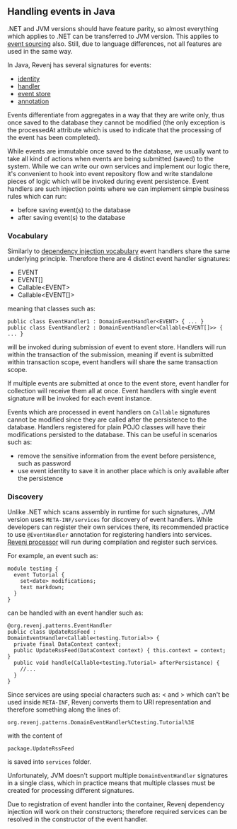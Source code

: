 ## Handling events in Java

.NET and JVM versions should have feature parity, so almost everything which applies to .NET can be transferred to JVM version.
This applies to [event sourcing](revenj-tutorial-event-sourcing.md) also.
Still, due to language differences, not all features are used in the same way.

In Java, Revenj has several signatures for events:

 * [identity](https://github.com/ngs-doo/revenj/blob/master/java/revenj-core/src/main/java/org/revenj/patterns/DomainEvent.java)
 * [handler](https://github.com/ngs-doo/revenj/blob/master/java/revenj-core/src/main/java/org/revenj/patterns/DomainEventHandler.java)
 * [event store](https://github.com/ngs-doo/revenj/blob/master/java/revenj-core/src/main/java/org/revenj/patterns/DomainEventStore.java)
 * [annotation](https://github.com/ngs-doo/revenj/blob/master/java/revenj-core/src/main/java/org/revenj/patterns/EventHandler.java) 

Events differentiate from aggregates in a way that they are write only, thus once saved to the database they cannot be modified (the only exception is the processedAt attribute which is used to indicate that the processing of the event has been completed).

While events are immutable once saved to the database, we usually want to take all kind of actions when events are being submitted (saved) to the system. 
While we can write our own services and implement our logic there, it's convenient to hook into event repository flow and write standalone pieces of logic which will be invoked during event persistence.
Event handlers are such injection points where we can implement simple business rules which can run:

 * before saving event(s) to the database
 * after saving event(s) to the database

### Vocabulary
 
Similarly to [dependency injection vocabulary](revenj-tutorial-dependency-injection.md) event handlers share the same underlying principle.
Therefore there are 4 distinct event handler signatures:

 * EVENT
 * EVENT[]
 * Callable&lt;EVENT&gt;
 * Callable&lt;EVENT[]&gt;

meaning that classes such as:

    public class EventHandler1 : DomainEventHandler<EVENT> { ... }
    public class EventHandler2 : DomainEventHandler<Callable<EVENT[]>> { ... }

will be invoked during submission of event to event store.
Handlers will run within the transaction of the submission, meaning if event is submitted within transaction scope, event handlers will share the same transaction scope.

If multiple events are submitted at once to the event store, event handler for collection will receive them all at once.
Event handlers with single event signature will be invoked for each event instance.

Events which are processed in event handlers on `Callable` signatures cannot be modified since they are called after the persistence to the database.
Handlers registered for plain POJO classes will have their modifications persisted to the database.
This can be useful in scenarios such as:

 * remove the sensitive information from the event before persistence, such as password
 * use event identity to save it in another place which is only available after the persistence

### Discovery

Unlike .NET which scans assembly in runtime for such signatures, JVM version uses `META-INF/services` for discovery of event handlers.
While developers can register their own services there, its recommended practice to use `@EventHandler` annotation for registering handlers into services.
[Revenj processor](https://github.com/ngs-doo/revenj/blob/master/java/revenj-core/src/main/java/org/revenj/processor/RevenjProcessor.java) will run during compilation and register such services.

For example, an event such as:

    module testing {
      event Tutorial {
        set<date> modifications;
        text markdown;
      }
    }

can be handled with an event handler such as:

    @org.revenj.patterns.EventHandler
	public class UpdateRssFeed : DomainEventHandler<Callable<testing.Tutorial>> {
	  private final DataContext context;
	  public UpdateRssFeed(DataContext context) { this.context = context; }
      public void handle(Callable<testing.Tutorial> afterPersistance) {
	    //...
      }
    }

Since services are using special characters such as: &lt; and &gt; which can't be used inside `META-INF`, Revenj converts them to URI representation and therefore something along the lines of:

    org.revenj.patterns.DomainEventHandler%Ctesting.Tutorial%3E

with the content of

    package.UpdateRssFeed

is saved into `services` folder.

Unfortunately, JVM doesn't support multiple `DomainEventHandler` signatures in a single class, which in practice means that multiple classes must be created for processing different signatures.

Due to registration of event handler into the container, Revenj dependency injection will work on their constructors; therefore required services can be resolved in the constructor of the event handler.